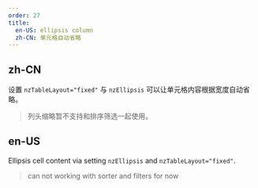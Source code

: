 ```yaml
---
order: 27
title:
  en-US: ellipsis column
  zh-CN: 单元格自动省略
---
```


## zh-CN

设置 `nzTableLayout="fixed"` 与 `nzEllipsis` 可以让单元格内容根据宽度自动省略。

> 列头缩略暂不支持和排序筛选一起使用。

## en-US

Ellipsis cell content via setting `nzEllipsis` and `nzTableLayout="fixed"`.

> can not working with sorter and filters for now
